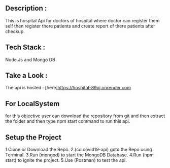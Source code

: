 ## Description :
This is  hospital Api for doctors of hospital where doctor can register them self then register there patients and create report of there patients after checkup.
## Tech Stack :
 Node.Js and Mongo DB
## Take a Look  :
The api is hosted : [here]https://hospital-89oj.onrender.com

## For LocalSystem
for this objective user can download the repository from git and then extract the folder and then type npm start command to run this api.

## Setup the Project
1.Clone or Download the Repo.
2.(cd covid19-api) goto the Repo using Terminal.
3.Run (mongod) to start the MongoDB Database.
4.Run (npm start) to ignite the project.
5.Use (Postman) to test the api.
 
